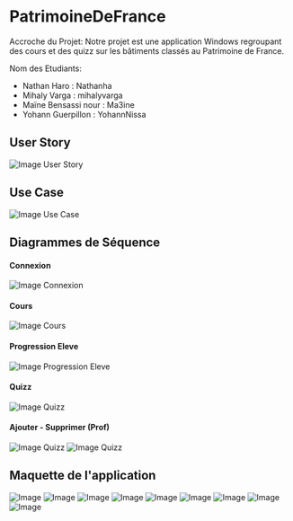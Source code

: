 # PatrimoineDeFrance

Accroche du Projet:
Notre projet est une application Windows regroupant des cours et des quizz sur les bâtiments classés au Patrimoine de France. 

Nom des Etudiants:

- Nathan Haro : Nathanha
- Mihaly Varga : mihalyvarga
- Maïne Bensassi nour : Ma3ine
- Yohann Guerpillon : YohannNissa

## User Story
![Image User Story](https://github.com/Nathanha/PatrimoineDeFrance/blob/master/assets/img/UserStory.PNG)

## Use Case
![Image Use Case](https://github.com/Nathanha/PatrimoineDeFrance/blob/master/assets/img/UseCase.PNG)

## Diagrammes de Séquence
#### Connexion
![Image Connexion](https://github.com/Nathanha/PatrimoineDeFrance/blob/master/assets/img/DS_Connexion.PNG)
#### Cours
![Image Cours](https://github.com/Nathanha/PatrimoineDeFrance/blob/master/assets/img/DS_Cours.PNG)
#### Progression Eleve
![Image Progression Eleve](https://github.com/Nathanha/PatrimoineDeFrance/blob/master/assets/img/DS_Progression_eleve.PNG)
#### Quizz
![Image Quizz](https://github.com/Nathanha/PatrimoineDeFrance/blob/master/assets/img/DS_Quizz.PNG)
#### Ajouter - Supprimer (Prof)
![Image Quizz](https://github.com/Nathanha/PatrimoineDeFrance/blob/master/assets/img/DS_Ajouter.PNG)
![Image Quizz](https://github.com/Nathanha/PatrimoineDeFrance/blob/master/assets/img/DS_Supprimer.PNG)

## Maquette de l'application
![Image](https://github.com/Nathanha/PatrimoineDeFrance/blob/master/assets/img/MAcceuil.PNG)
![Image](https://github.com/Nathanha/PatrimoineDeFrance/blob/master/assets/img/MCours.PNG)
![Image](https://github.com/Nathanha/PatrimoineDeFrance/blob/master/assets/img/MQuizz.PNG)
![Image](https://github.com/Nathanha/PatrimoineDeFrance/blob/master/assets/img/MUtilisateur.PNG)
![Image](https://github.com/Nathanha/PatrimoineDeFrance/blob/master/assets/img/MProf.PNG)
![Image](https://github.com/Nathanha/PatrimoineDeFrance/blob/master/assets/img/MConnexion.PNG)
![Image](https://github.com/Nathanha/PatrimoineDeFrance/blob/master/assets/img/MACours.PNG)
![Image](https://github.com/Nathanha/PatrimoineDeFrance/blob/master/assets/img/MAQuizz3.PNG)
![Image](https://github.com/Nathanha/PatrimoineDeFrance/blob/master/assets/img/MAEleve2.PNG)
